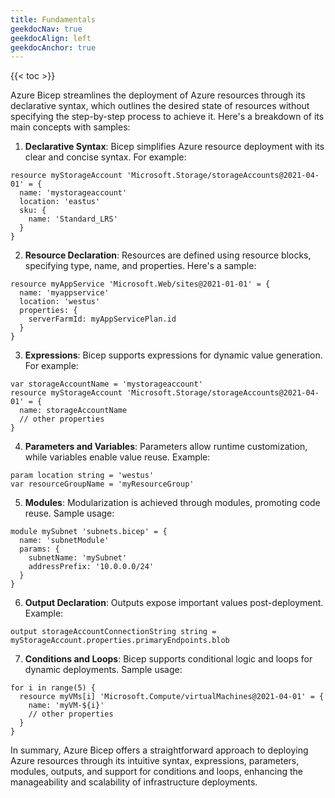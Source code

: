 ```yaml
---
title: Fundamentals
geekdocNav: true
geekdocAlign: left
geekdocAnchor: true
---
```


{{< toc >}}


Azure Bicep streamlines the deployment of Azure resources through its declarative syntax, which outlines the desired state of resources without specifying the step-by-step process to achieve it. Here's a breakdown of its main concepts with samples:

1. **Declarative Syntax**: Bicep simplifies Azure resource deployment with its clear and concise syntax. For example:

```bicep
resource myStorageAccount 'Microsoft.Storage/storageAccounts@2021-04-01' = {
  name: 'mystorageaccount'
  location: 'eastus'
  sku: {
    name: 'Standard_LRS'
  }
}
```

2. **Resource Declaration**: Resources are defined using resource blocks, specifying type, name, and properties. Here's a sample:

```bicep
resource myAppService 'Microsoft.Web/sites@2021-01-01' = {
  name: 'myappservice'
  location: 'westus'
  properties: {
    serverFarmId: myAppServicePlan.id
  }
}
```

3. **Expressions**: Bicep supports expressions for dynamic value generation. For example:

```bicep
var storageAccountName = 'mystorageaccount'
resource myStorageAccount 'Microsoft.Storage/storageAccounts@2021-04-01' = {
  name: storageAccountName
  // other properties
}
```

4. **Parameters and Variables**: Parameters allow runtime customization, while variables enable value reuse. Example:

```bicep
param location string = 'westus'
var resourceGroupName = 'myResourceGroup'
```

5. **Modules**: Modularization is achieved through modules, promoting code reuse. Sample usage:

```bicep
module mySubnet 'subnets.bicep' = {
  name: 'subnetModule'
  params: {
    subnetName: 'mySubnet'
    addressPrefix: '10.0.0.0/24'
  }
}
```

6. **Output Declaration**: Outputs expose important values post-deployment. Example:

```bicep
output storageAccountConnectionString string = myStorageAccount.properties.primaryEndpoints.blob
```

7. **Conditions and Loops**: Bicep supports conditional logic and loops for dynamic deployments. Sample usage:

```bicep
for i in range(5) {
  resource myVMs[i] 'Microsoft.Compute/virtualMachines@2021-04-01' = {
    name: 'myVM-${i}'
    // other properties
  }
}
```

In summary, Azure Bicep offers a straightforward approach to deploying Azure resources through its intuitive syntax, expressions, parameters, modules, outputs, and support for conditions and loops, enhancing the manageability and scalability of infrastructure deployments.
